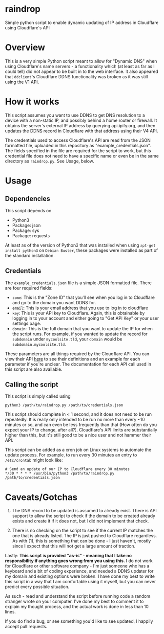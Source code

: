 # raindrop
Simple python script to enable dynamic updating of IP address in Cloudflare using Cloudflare's API

# Overview

This is a very simple Python script meant to allow for "Dynamic DNS" when using Cloudflare's name servers - a functionality which (at least as far as I could tell) did not appear to be built in to the web interface. It also appeared that `ddclient`'s Cloudflare DDNS functionality was broken as it was still using the V1 API.

# How it works

This script assumes you want to use DDNS to get DNS resolution to a device with a non-static IP, and possibly behind a home router or firewall. It obtains the server's external IP address by querying api.ipify.org, and then updates the DDNS record in Cloudflare with that address using their V4 API.

The credentials used to access Cloudflare's API are read from the JSON formatted file, uploaded in this repository as "example_credentials.json". The fields specified in the file are required for the script to work, but this credential file does not need to have a specific name or even be in the same directory as `raindrop.py`. See Usage, below.

# Usage

## Dependencies

This script depends on

  * Python3
  * Package: json
  * Package: sys
  * Package: requests

At least as of the version of Python3 that was installed when using `apt-get install python3` on `Debian Buster`, these packages were installed as part of the standard installation.

## Credentials

The `example_credentials.json` file is a simple JSON formatted file. There are four required fields:

* `zone`: This is the "Zone ID" that you'll see when you log in to Cloudflare and go to the domain you want DDNS for.
* `email`: This is your email address that you use to log in to cloudflare
* `key`: This is your API key to Cloudflare. Again, this is obtainable by logging in to your account and either going to "Get API Key" or your user settings page.
* `domain`: This is the full domain that you want to update the IP for when the script runs. For example, if you wanted to update the record for `subdomain` under `mycoolsite.tld`, your `domain` would be `subdomain.mycoolsite.tld`.

These parameters are all things required by the Cloudflare API. You can view their API [here](https://api.cloudflare.com/#dns-records-for-a-zone-properties) to see their definitions and an example for each parameter if you're unclear. The documentation for each API call used in this script are also available.

## Calling the script

This script is simply called using

`python3 /path/to/raindrop.py /path/to/credentials.json`

This script should complete in < 1 second, and it does not need to be run repeatedly. It is really only intended to be run no more than every ~10 minutes or so, and can even be less frequently than that (How often do you expect your IP to change, after all?). Cloudflare's API limits are substantially higher than this, but it's still good to be a nice user and not hammer their API.

This script can be added as a cron job on Linux systems to automate the update process. For example, to run every 30 minutes an entry to `/etc/crontab` might look like:

```
# Send an update of our IP to Cloudflare every 30 minutes
*/30 * * * * /usr/bin/python3 /path/to/raindrop.py /path/to/credentials.json
```

# Caveats/Gotchas

1) The DNS record to be updated is assumed to already exist. There is API support to allow the script to check if the domain to be created already exists and create it if it does not, but I did not implement that check.

2) There is no checking on the script to see if the current IP matches the one that is already listed. The IP is just pushed to Cloudflare regardless. As with (1), this is something that can be done - I just haven't, mostly since I expect that this will not get a large amount of traction.

Lastly: **This script is provided "as-is" - meaning that I take no responsibility if anything goes wrong from you using this.** I do not work for Cloudflare or other software company - I'm just someone who has a keyboard and a bit of coding experience, and needed a DDNS updater for my domain and existing options were broken. I have done my best to write this script in a way that I am comfortable using it myself, but you can never predict every possible situation. 

As such - read and understand the script before running code a random stranger wrote on your computer. I've done my best to comment it to explain my thought process, and the actual work is done in less than 10 lines.

If you do find a bug, or see something you'd like to see updated, I happily accept pull requests.
